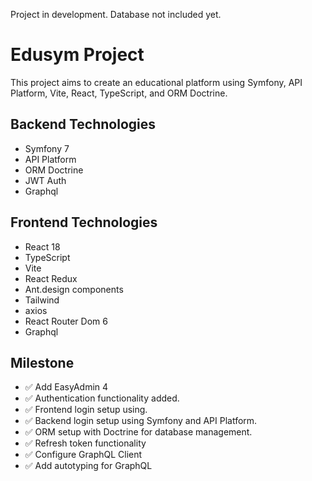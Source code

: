 Project in development.
Database not included yet.

# Edusym Project

This project aims to create an educational platform using Symfony, API Platform, Vite, React, TypeScript, and ORM Doctrine.

## Backend Technologies

- Symfony 7
- API Platform
- ORM Doctrine
- JWT Auth
- Graphql

## Frontend Technologies

- React 18
- TypeScript
- Vite
- React Redux
- Ant.design components
- Tailwind
- axios
- React Router Dom 6
- Graphql

## Milestone

- :white_check_mark: Add EasyAdmin 4
- :white_check_mark: Authentication functionality added.
- :white_check_mark: Frontend login setup using.
- :white_check_mark: Backend login setup using Symfony and API Platform.
- :white_check_mark: ORM setup with Doctrine for database management.
- :white_check_mark: Refresh token functionality
- :white_check_mark: Configure GraphQL Client
- :white_check_mark: Add autotyping for GraphQL
